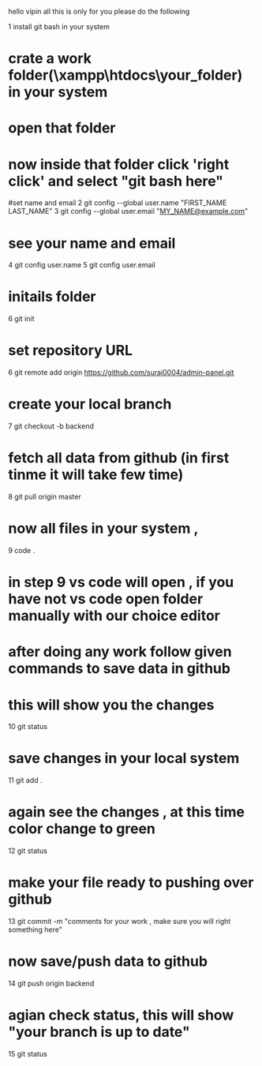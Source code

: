 hello vipin all this is only for you please do the following

1 install git bash in your system

#  crate a work folder(\xampp\htdocs\your_folder) in your system 
# open that folder
# now inside that folder click 'right click' and select "git bash here"


 #set name and email
2 git config --global user.name "FIRST_NAME LAST_NAME"
3 git config --global user.email "MY_NAME@example.com"

# see your name and email
4 git config user.name
5 git config user.email

# initails folder
6 git init

# set repository URL
6 git remote add origin https://github.com/suraj0004/admin-panel.git

# create your local branch
7 git checkout -b backend 

# fetch all data from github (in first tinme it will take few time) 
8 git pull origin master

# now all files in your system , 
9 code .

# in step 9 vs code will open , if you have not vs code open folder manually with our choice editor
# after doing any work follow given commands to save data in github

# this will show you the changes
10 git status

# save changes in your local system
11 git add .

# again see the changes , at this time color change to green
12 git status

# make your file ready to pushing over github
13 git commit -m "comments for your work , make sure you will right something here"

# now save/push data to github
14 git push origin backend

# agian check status, this will show "your branch is up to date" 
15 git status


